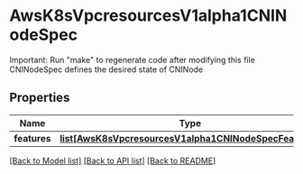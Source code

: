 # AwsK8sVpcresourcesV1alpha1CNINodeSpec

Important: Run \"make\" to regenerate code after modifying this file CNINodeSpec defines the desired state of CNINode
## Properties
Name | Type | Description | Notes
------------ | ------------- | ------------- | -------------
**features** | [**list[AwsK8sVpcresourcesV1alpha1CNINodeSpecFeatures]**](AwsK8sVpcresourcesV1alpha1CNINodeSpecFeatures.md) |  | [optional] 

[[Back to Model list]](../README.md#documentation-for-models) [[Back to API list]](../README.md#documentation-for-api-endpoints) [[Back to README]](../README.md)


